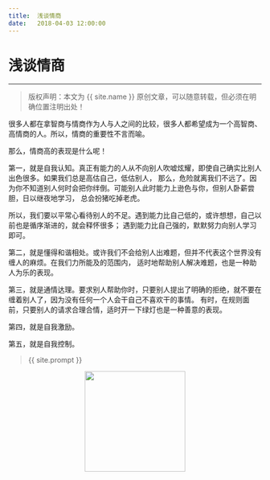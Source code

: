 ```yaml
---             
title:  浅谈情商    
date:   2018-04-03 12:00:00
---
```

# 浅谈情商
***
> 版权声明：本文为 {{ site.name }} 原创文章，可以随意转载，但必须在明确位置注明出处！

很多人都在拿智商与情商作为人与人之间的比较，很多人都希望成为一个高智商、高情商的人。所以，情商的重要性不言而喻。

那么，情商高的表现是什么呢！

第一，就是自我认知。真正有能力的人从不向别人吹嘘炫耀，即使自己确实比别人出色很多。如果我们总是高估自己，低估别人，
那么，危险就离我们不远了。因为你不知道别人何时会把你绊倒。可能别人此时能力上逊色与你，但别人卧薪尝胆，日以继夜地学习，
总会扮猪吃掉老虎。

所以，我们要以平常心看待别人的不足。遇到能力比自己低的，或许想想，自己以前也是循序渐进的，就会释怀很多；
遇到能力比自己强的，默默努力向别人学习即可。

第二，就是懂得和谐相处。或许我们不会给别人出难题，但并不代表这个世界没有缠人的麻烦。在我们力所能及的范围内，
适时地帮助别人解决难题，也是一种助人为乐的表现。

第三，就是通情达理。要求别人帮助你时，只要别人提出了明确的拒绝，就不要在缠着别人了，因为没有任何一个人会干自己不喜欢干的事情。
有时，在规则面前，只要别人的请求合理合情，适时开一下绿灯也是一种善意的表现。

第四，就是自我激励。

第五，就是自我控制。


> {{ site.prompt }}

<div  align="center">
<img src="https://xuujii.github.io/images/wechart.jpg" width = "200" height = "200"/>